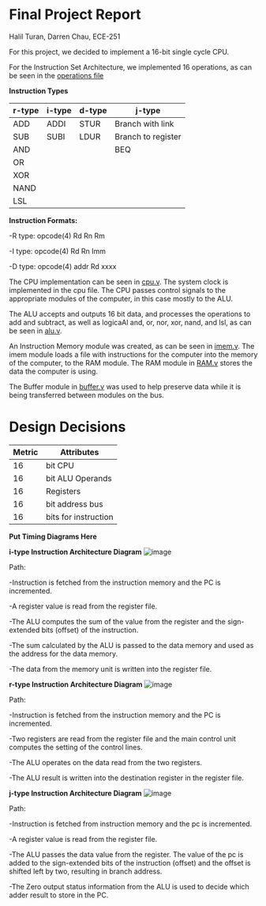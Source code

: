# **Final Project Report**

Halil Turan, Darren Chau, ECE-251

For this project, we decided to implement a 16-bit single cycle CPU.

For the Instruction Set Architecture, we implemented 16 operations, as can be seen in the [operations file](https://github.com/Halil-T/16-bit-SingleCycle-CPU/blob/2bded82533e591941ee77c3c91d5781174cde95a/operations)

**Instruction Types**

|r-type|i-type|d-type|j-type|
|--|--|--|--|
|ADD |ADDI |STUR |Branch with link  |
|SUB |SUBI |LDUR |Branch to register  |
|AND | | |BEQ |
|OR | | | |
|XOR||||
|NAND||||
|LSL|

**Instruction Formats:**

-R type: opcode(4) Rd Rn Rm

-I type: opcode(4) Rd Rn Imm

-D type: opcode(4) addr Rd xxxx

The CPU implementation can be seen in [cpu.v](https://github.com/Halil-T/16-bit-SingleCycle-CPU/blob/7779641274b5e8eaa3eaa08e5288f92c1515c414/CPU.v). The system clock is implemented in the cpu file. The CPU passes control signals to the appropriate modules of the computer, in this case mostly to the ALU. 

The ALU accepts and outputs 16 bit data, and processes the operations to add and subtract, as well as logicaAl and, or, nor, xor, nand, and lsl, as can be seen in [alu.v](https://github.com/Halil-T/16-bit-SingleCycle-CPU/blob/8a1f315729565a28dbdfaa9c44180b4b2302795d/alu.v).

An Instruction Memory module was created, as can be seen in [imem.v](https://github.com/Halil-T/16-bit-SingleCycle-CPU/blob/c05ec792e35b1f362a1120c0e4cf006f49e7682c/imem.v). The imem module loads a file with instructions for the computer into the memory of the computer, to the RAM module. The RAM module in [RAM.v](https://github.com/Halil-T/16-bit-SingleCycle-CPU/blob/8a1f315729565a28dbdfaa9c44180b4b2302795d/RAM.v) stores the data the computer is using.

The Buffer module in [buffer.v](https://github.com/Halil-T/16-bit-SingleCycle-CPU/blob/c05ec792e35b1f362a1120c0e4cf006f49e7682c/buffer.v) was used to help preserve data while it is being transferred between modules on the bus.

# Design Decisions

|Metric     |Attributes    |
|-----|-----|
|16|bit CPU|
|16 |bit ALU Operands |
|16 |Registers |
|16|bit address bus|
|16 |bits for instruction|


**Put Timing Diagrams Here**


**i-type Instruction Architecture Diagram**
![image](https://user-images.githubusercontent.com/100239942/168492172-57f52f5e-0d07-4fe0-97e5-0ba14d0d689b.png)

Path:

-Instruction is fetched from the instruction memory and the PC is incremented.

-A register value is read from the register file.

-The ALU computes the sum of the value from the register and the sign-extended bits (offset) of the instruction.

-The sum calculated by the ALU is passed to the data memory and used as the address for the data memory.

-The data from the memory unit is written into the register file.


**r-type Instruction Architecture Diagram**
![image](https://user-images.githubusercontent.com/100239942/168492374-c112af33-1bcb-44d2-9b0c-5db57d810203.png)

Path:

-Instruction is fetched from the instruction memory and the PC is incremented.

-Two registers are read from the register file and the main control unit computes the setting of the control lines.

-The ALU operates on the data read from the two registers.

-The ALU result is written into the destination register in the register file.

**j-type Instruction Architecture Diagram**
![image](https://user-images.githubusercontent.com/100239942/168492382-b5154c3e-45a1-478c-b354-34fd835b5055.png)

Path:

-Instruction is fetched from instruction memory and the pc is incremented.

-A register value is read from the register file.

-The ALU passes the data value from the register. The value of the pc is added to the sign-extended bits of the instruction (offset) and the offset is shifted left by two, resulting in branch address.

-The Zero output status information from the ALU is used to decide which adder result to store in the PC.

